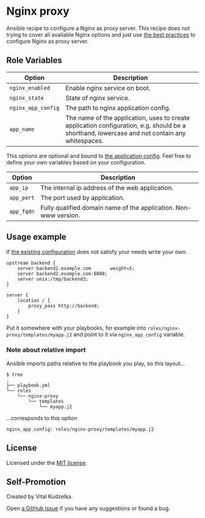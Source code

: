 # Nginx proxy

Ansible recipe to configure a Nginx as proxy server. This recipe does not
trying to cover all available Nginx options and just use [the best practices](https://github.com/h5bp/server-configs-nginx)
to configure Nginx as proxy server.

## Role Variables

Option | Description
---|---
`nginx_enabled` | Enable nginx service on boot.
`nginx_state` | State of nginx service.
`nginx_app_config` | The path to nginx application config.
`app_name` | The name of the application, uses to create application configuration, e.g. should be a shorthand, lowercase and not contain any whitespaces.

This options are optional and bound to [the application config](templates/proxy-app.j2). Feel
free to define your own variables based on your configuration.

Option | Description
---|---
`app_ip` | The internal ip address of the web application.
`app_port` | The port used by application.
`app_fqdn` | Fully qualified domain name of the application. Non-www version.

## Usage example

If [the existing configuration](templates/proxy-app.j2) does not satisfy your
needs write your own.

```nginx
upstream backend {
    server backend1.example.com       weight=5;
    server backend2.example.com:8080;
    server unix:/tmp/backend3;
}

server {
    location / {
        proxy_pass http://backend;
    }
}
```

Put it somewhere with your playbooks, for example into
`roles/nginx-proxy/templates/myapp.j2` and point to it via `nginx_app_config`
variable.

### Note about relative import

Ansible imports paths relative to the playbook you play, so this layout...

```shell
$ tree
.
├── playbook.yml
└── roles
    └── nginx-proxy
        └── templates
            └── myapp.j2
```

...corresponds to this option

```ansible
nginx_app_config: roles/nginx-proxy/templates/myapp.j2
```

## License

Licensed under the [MIT license](http://mit-license.org/vitalk).

## Self-Promotion

Created by Vital Kudzelka.

Open [a GitHub issue](https://github.com/vitalk/ansible-nginx-proxy/issues) if you have any suggestions or found a bug.
